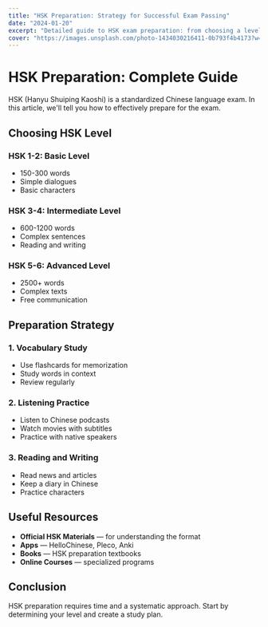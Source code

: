 ```yaml
---
title: "HSK Preparation: Strategy for Successful Exam Passing"
date: "2024-01-20"
excerpt: "Detailed guide to HSK exam preparation: from choosing a level to exam strategy and useful resources."
cover: "https://images.unsplash.com/photo-1434030216411-0b793f4b4173?w=800&h=400&fit=crop"
---
```


# HSK Preparation: Complete Guide

HSK (Hanyu Shuiping Kaoshi) is a standardized Chinese language exam. In this article, we'll tell you how to effectively prepare for the exam.

## Choosing HSK Level

### HSK 1-2: Basic Level
- 150-300 words
- Simple dialogues
- Basic characters

### HSK 3-4: Intermediate Level
- 600-1200 words
- Complex sentences
- Reading and writing

### HSK 5-6: Advanced Level
- 2500+ words
- Complex texts
- Free communication

## Preparation Strategy

### 1. Vocabulary Study
- Use flashcards for memorization
- Study words in context
- Review regularly

### 2. Listening Practice
- Listen to Chinese podcasts
- Watch movies with subtitles
- Practice with native speakers

### 3. Reading and Writing
- Read news and articles
- Keep a diary in Chinese
- Practice characters

## Useful Resources

- **Official HSK Materials** — for understanding the format
- **Apps** — HelloChinese, Pleco, Anki
- **Books** — HSK preparation textbooks
- **Online Courses** — specialized programs

## Conclusion

HSK preparation requires time and a systematic approach. Start by determining your level and create a study plan.

